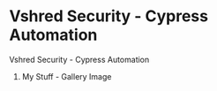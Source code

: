 # Vshred Security - Cypress Automation

Vshred Security - Cypress Automation

1. My Stuff - Gallery Image
